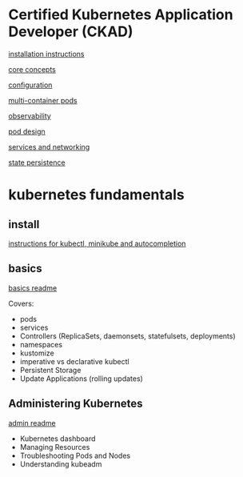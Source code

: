 # Certified Kubernetes Application Developer (CKAD)

[installation instructions](https://github.com/paraker/kubernetes_2020/blob/master/ckad/install_cloud.md) 

[core concepts](https://github.com/paraker/kubernetes_2020/blob/master/ckad/core_concepts.md)

[configuration](https://github.com/paraker/kubernetes_2020/blob/master/ckad/configuration.md)

[multi-container pods](https://github.com/paraker/kubernetes_2020/blob/master/ckad/multi_container_pods.md)

[observability](https://github.com/paraker/kubernetes_2020/blob/master/ckad/observability.md)

[pod design](https://github.com/paraker/kubernetes_2020/blob/master/ckad/pod_design.md)

[services and networking](https://github.com/paraker/kubernetes_2020/blob/master/ckad/services_and_networking.md)

[state persistence](https://github.com/paraker/kubernetes_2020/blob/master/ckad/state_persistence.md)

# kubernetes fundamentals
## install 
[instructions for kubectl, minikube and autocompletion](https://github.com/paraker/kubernetes_2020/blob/master/fundamentals/install_local.md)

## basics
[basics readme](https://github.com/paraker/kubernetes_2020/blob/master/fundamentals/basics.md)

Covers:
* pods
* services
* Controllers (ReplicaSets, daemonsets, statefulsets, deployments)
* namespaces
* kustomize
* imperative vs declarative kubectl
* Persistent Storage
* Update Applications (rolling updates)

## Administering Kubernetes
[admin readme](https://github.com/paraker/kubernetes_2020/blob/master/fundamentals/admin.md)
* Kubernetes dashboard
* Managing Resources
* Troubleshooting Pods and Nodes
* Understanding kubeadm